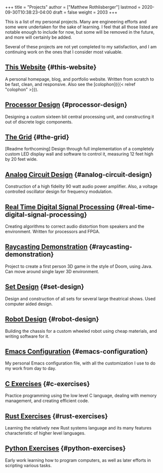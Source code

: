 +++
title = "Projects"
author = ["Matthew Rothlisberger"]
lastmod = 2020-09-30T10:38:23-04:00
draft = false
weight = 2003
+++

This is a list of my personal projects. Many are engineering efforts
and some were undertaken for the sake of learning. I feel that all
those listed are notable enough to include for now, but some will be
removed in the future, and more will certainly be added.

Several of these projects are not yet completed to my satisfaction,
and I am continuing work on the ones that I consider most valuable.


## [This Website](https://github.com/asterane/site) {#this-website}

A personal homepage, blog, and portfolio website. Written from scratch
to be fast, clean, and responsive. Also see the
[colophon]({{< relref "colophon" >}}).


## [Processor Design](https://github.com/asterane/processor-design) {#processor-design}

Designing a custom sixteen bit central processing unit, and
constructing it out of discrete logic components.


## [The Grid](https://github.com/asterane/the-grid) {#the-grid}

[Readme forthcoming] Design through full implementation of a
completely custom LED display wall and software to control it,
measuring 12 feet high by 20 feet wide.


## [Analog Circuit Design](https://github.com/asterane/analog-design) {#analog-circuit-design}

Construction of a high fidelity 90 watt audio power amplifier. Also, a
voltage controlled oscillator design for frequency modulation.


## [Real Time Digital Signal Processing](https://github.com/asterane/realtime-dsp) {#real-time-digital-signal-processing}

Creating algorithms to correct audio distortion from speakers and the
environment. Written for processors and FPGA.


## [Raycasting Demonstration](https://github.com/asterane/raycasting-demo) {#raycasting-demonstration}

Project to create a first person 3D game in the style of Doom, using
Java. Can move around single layer 3D environment.


## [Set Design](https://github.com/asterane/set-design) {#set-design}

Design and construction of all sets for several large theatrical
shows. Used computer aided design.


## [Robot Design](https://github.com/asterane/robot-design) {#robot-design}

Building the chassis for a custom wheeled robot using cheap materials,
and writing software for it.


## [Emacs Configuration](https://github.com/asterane/emacs-config) {#emacs-configuration}

My personal Emacs configuration file, with all the customization I use
to do my work from day to day.


## [C Exercises](https://github.com/asterane/c-exercises) {#c-exercises}

Practice programming using the low level C language, dealing with
memory management, and creating efficient code.


## [Rust Exercises](https://github.com/asterane/rust-exercises) {#rust-exercises}

Learning the relatively new Rust systems language and its many
features characteristic of higher level languages.


## [Python Exercises](https://github.com/asterane/python-exercises) {#python-exercises}

Early work learning how to program computers, as well as later efforts
in scripting various tasks.
